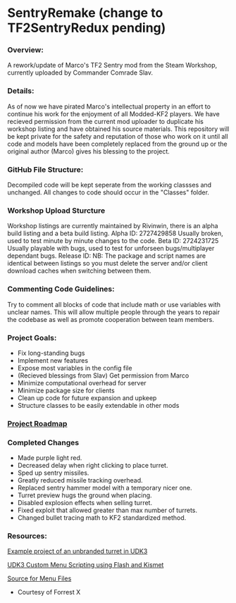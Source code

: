 # SentryRemake (change to TF2SentryRedux pending)

### Overview:
A rework/update of Marco's TF2 Sentry mod from the Steam Workshop, currently uploaded by Commander Comrade Slav.


### Details:
As of now we have pirated Marco's intellectual property in an effort to continue his work for the enjoyment of all Modded-KF2 players. We have recieved permission from the current mod uploader to duplicate his workshop listing and have obtained his source materials.
This repository will be kept private for the safety and reputation of those who work on it until all code and models have been completely replaced from the ground up or the original author (Marco) gives his blessing to the project.


### GitHub File Structure:
Decompiled code will be kept seperate from the working classses and unchanged. All changes to code should occur in the "Classes" folder.


### Workshop Upload Sturcture
Workshop listings are currently maintained by Rivinwin, there is an alpha build listing and a beta build listing.
Alpha ID:	2727429858		Usually broken, used to test minute by minute changes to the code.
Beta ID:	2724231725		Usually playable with bugs, used to test for unforseen bugs/multiplayer dependant bugs.
Release ID: 
NB: The package and script names are identical between listings so you must delete the server and/or client download caches when switching between them.


### Commenting Code Guidelines:
Try to comment all blocks of code that include math or use variables with unclear names. This will allow multiple people through the years to repair the codebase as well as promote cooperation between team members.


### Project Goals:
- Fix long-standing bugs
- Implement new features
- Expose most variables in the config file
- (Recieved blessings from Slav) Get permission from Marco
- Minimize computational overhead for server
- Minimize package size for clients
- Clean up code for future expansion and upkeep
- Structure classes to be easily extendable in other mods


### [Project Roadmap](ROADMAP.md)


### Completed Changes
- Made purple light red.
- Decreased delay when right clicking to place turret.
- Sped up sentry missiles.
- Greatly reduced missile tracking overhead.
- Replaced sentry hammer model with a temporary nicer one.
- Turret preview hugs the ground when placing.
- Disabled explosion effects when selling turret.
- Fixed exploit that allowed greater than max number of turrets.
- Changed bullet tracing math to KF2 standardized method.


### Resources:
[Example project of an unbranded turret in UDK3](https://docs.unrealengine.com/udk/Three/MasteringUnrealScriptStates.html#TUTORIAL%2011.5%20%E2%80%93%20TURRET,%20PART%20I:%20MU_AUTOTURRET%20CLASS%20AND%20STRUCT%20DECLARATION)

[UDK3 Custom Menu Scripting using Flash and Kismet](https://sites.google.com/site/tessaleetutorials/home/custom-menu-in-udk)

[Source for Menu Files](https://github.com/ForrestMarkX/KFClassicMode)
- Courtesy of Forrest X
